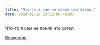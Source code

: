 ```yaml
---
title: "Что-то я сам не понял что хотел."
date: 2014-01-16 13:30:00 +0300
---
```


Что-то я сам не понял что хотел.

[Вложение](https://vk.com/photo41076938_319963893)
